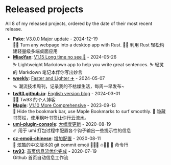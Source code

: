# Released projects

All <!-- release_count starts -->8<!-- release_count ends --> of my released projects, ordered by the date of their most recent release.

<!-- recent_releases starts -->
* **[Pake](https://github.com/tw93/Pake)**: [V3.0.0 Major update](https://github.com/tw93/Pake/releases/tag/V3.0.0) - 2024-12-19
<br>🤱🏻 Turn any webpage into a desktop app with Rust.  🤱🏻 利用 Rust 轻松构建轻量级多端桌面应用
* **[MiaoYan](https://github.com/tw93/MiaoYan)**: [V1.15 Long time no see 🥂](https://github.com/tw93/MiaoYan/releases/tag/V1.15.0) - 2024-05-26
<br>⛷ Lightweight Markdown app to help you write great sentences. ⛷ 轻灵的 Markdown 笔记本伴你写出妙言
* **[weekly](https://github.com/tw93/weekly)**: [Faster and Lighter ✈️](https://github.com/tw93/weekly/releases/tag/V0.6.0) - 2024-05-07
<br>🩴 潮流技术周刊，记录我的不枯燥生活，每周一早发布~
* **[tw93.github.io](https://github.com/tw93/tw93.github.io)**: [English version blog](https://github.com/tw93/tw93.github.io/releases/tag/V0.5.0) - 2024-03-01
<br>🧗‍♂️ Tw93 的个人博客
* **[Maple](https://github.com/tw93/Maple)**: [V1.10 More Comprehensive](https://github.com/tw93/Maple/releases/tag/V1.10) - 2023-09-13
<br>🍁 Hide the bookmark bar, use Maple Bookmarks to surf smoothly.  🍁 隐藏书签栏，使用枫叶书签让你行云流水。
* **[umi-plugin-console](https://github.com/tw93/umi-plugin-console)**: [大幅度更新](https://github.com/tw93/umi-plugin-console/releases/tag/v0.2.2) - 2020-08-19
<br>☄️ 用于 umi 打包过程中配置各个钩子输出一些提示性的信息
* **[cz-emoji-chinese](https://github.com/tw93/cz-emoji-chinese)**: [增加配置](https://github.com/tw93/cz-emoji-chinese/releases/tag/v0.3.1) - 2020-08-11
<br>🚴 炫酷的中文版本的 git commit emoji  🐛🎨✨ 🔥💄📝 🎉 命令行
* **[tw93](https://github.com/tw93/tw93)**: [首页信息流优化完成](https://github.com/tw93/tw93/releases/tag/V1.0) - 2020-07-19
<br>Github 首页自动信息工作流
<!-- recent_releases ends -->
